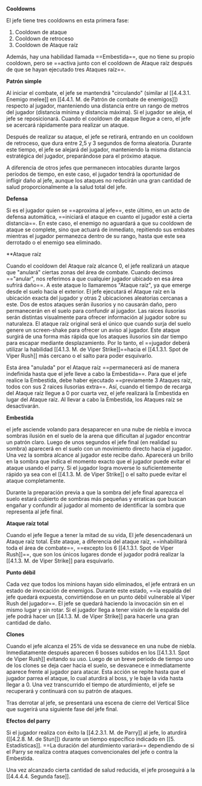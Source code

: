 
**Cooldowns**

El jefe tiene tres cooldowns en esta primera fase:

1. Cooldown de ataque
2. Cooldown de retroceso
3. Cooldown de Ataque raíz

Además, hay una habilidad llamada ==Embestida==, que no tiene su propio cooldown, pero se ==activa junto con el cooldown de Ataque raíz después de que se hayan ejecutado tres Ataques raíz==.

**Patrón simple**

Al iniciar el combate, el jefe se mantendrá "circulando" (similar al [[4.4.3.1. Enemigo melee]] en [[4.4.1. M. de Patrón de combate de enemigos]]) respecto al jugador, manteniendo una distancia entre un rango de metros del jugador (distancia mínima y distancia máxima). Si el jugador se aleja, el jefe se reposicionará. Cuando el cooldown de ataque llegue a cero, el jefe se acercará rápidamente para realizar un ataque. 

Después de realizar su ataque, el jefe se retirará, entrando en un cooldown de retroceso, que dura entre 2,5 y 3 segundos de forma aleatoria. Durante este tiempo, el jefe se alejará del jugador, manteniendo la misma distancia estratégica del jugador, preparándose para el próximo ataque.

A diferencia de otros jefes que permanecen intocables durante largos períodos de tiempo, en este caso, el jugador tendrá la oportunidad de infligir daño al jefe, aunque los ataques no reducirán una gran cantidad de salud proporcionalmente a la salud total del jefe.

**Defensa**

Si es el jugador quien se ==aproxima al jefe==, este último, en un acto de defensa automática, ==iniciará el ataque en cuanto el jugador esté a cierta distancia==. En este caso, el enemigo no aguardará a que su cooldown de ataque se complete, sino que actuará de inmediato, repitiendo sus embates mientras el jugador permanezca dentro de su rango, hasta que este sea derrotado o el enemigo sea eliminado.

**Ataque raíz
 
Cuando el cooldown del Ataque raíz alcance 0, el jefe realizará un ataque que "anulará" ciertas zonas del área de combate. Cuando decimos =="anular", nos referimos a que cualquier jugador ubicado en esa área sufrirá daño==. A este ataque lo llamaremos "Ataque raíz", ya que emerge desde el suelo hacia el exterior. El jefe ejecutará el Ataque raíz en la ubicación exacta del jugador y otras 2 ubicaciones aleatorias cercanas a este. Dos de estos ataques serán ilusorios y no causarán daño, pero permanecerán en el suelo para confundir al jugador. Las raices ilusorias serán distintas visualmente para ofrecer información al jugador sobre su naturaleza. El ataque raíz original será el único que cuando surja del suelo genere un screen-shake para ofrecer un aviso al jugador. Este ataque surgirá de una forma más rápida que los ataques ilusorios sin dar tiempo para escapar mediante desplazamiento. Por lo tanto, el ==jugador deberá utilizar la habilidad [[4.1.3. M. de Viper Strike]]==hacia el [[4.1.3.1. Spot de Viper Rush]] más cercano o el salto para poder esquivarlo.

Esta área "anulada" por el Ataque raíz ==permanecerá así de manera indefinida hasta que el jefe lleve a cabo la Embestida==. Para que el jefe realice la Embestida, debe haber ejecutado ==previamente 3 Ataques raíz, todos con sus 2 raices ilusorias extra==. Así, cuando el tiempo de recarga del Ataque raíz llegue a 0 por cuarta vez, el jefe realizará la Embestida en lugar del Ataque raíz. Al llevar a cabo la Embestida, los Ataques raíz se desactivarán. 


**Embestida**

el jefe asciende volando para desaparecer en una nube de niebla e invoca sombras ilusión en el suelo de la arena que dificultan al jugador encontrar un patrón claro. Luego de unos segundos el jefe final (en realidad su sombra) aparecerá en el suelo con un movimiento directo hacia el jugador. Una vez la sombra alcance al jugador este recibe daño. Aparecerá un brillo en la sombra que indica el momento exacto que el jugador puede evitar el ataque usando el parry. Si el jugador logra moverse lo suficientemente rápido ya sea con el [[4.1.3. M. de Viper Strike]] o el salto puede evitar el ataque completamente. 

Durante la preparación previa a que la sombra del jefe final aparezca el suelo estará cubierto de sombras más pequeñas y erraticas que buscan engañar y confundir al jugador al momento de identificar la sombra que representa al jefe final.


**Ataque raíz total**

Cuando el jefe llegue a tener la mitad de su vida, El jefe desencadenará un Ataque raíz total. Este ataque, a diferencia del ataque raíz, ==inhabilitará toda el área de combate==, ==excepto los 6 [[4.1.3.1. Spot de Viper Rush]]==, que son los únicos lugares donde el jugador podrá realizar la [[4.1.3. M. de Viper Strike]] para esquivarlo.

**Punto débil**

Cada vez que todos los minions hayan sido eliminados, el jefe entrará en un estado de invocación de enemigos. Durante este estado, ==la espalda del jefe quedará expuesta, convirtiéndose en un punto débil vulnerable al Viper Rush del jugador==. El jefe se quedará haciendo la invocación sin en el mismo lugar y sin rotar. Si el jugador llega a tener visión de la espalda del jefe podrá hacer un [[4.1.3. M. de Viper Strike]] para hacerle una gran cantidad de daño.


**Clones**

Cuando el jefe alcanza el 25% de vida se desvanece en una nube de niebla. Inmediatamente después aparecen 6 bosses subidos en los [[4.1.3.1. Spot de Viper Rush]] evitando su uso. Luego de un breve periodo de tiempo uno de los clones se deja caer hacia el suelo, se desvanece e inmediatamente aparece frente al jugador para atacar. Esta acción se repite hasta que el jugador parrea el ataque,  lo cual aturdirá al boss, y le baje la vida hasta llegar a 0.
Una vez transcurrido el tiempo de aturdimiento, el jefe se recuperará y continuará con su patrón de ataques.

Tras derrotar al jefe, se presentará una escena de cierre del Vertical Slice que sugerirá una siguiente fase del jefe final.

**Efectos del parry**

Si el jugador realiza con éxito la [[4.2.3.1. M. de Parry]] al jefe, lo aturdirá ([[4.2.8. M. de Stun]]) durante un tiempo específico indicado en [[5. Estadísticas]]. ==La duración del aturdimiento variará== dependiendo de si el Parry se realiza contra ataques convencionales del jefe o contra la Embestida.

Una vez alcanzado cierta cantidad de salud reducida, el jefe proseguirá a la [[4.4.4.4. Segunda fase]].
